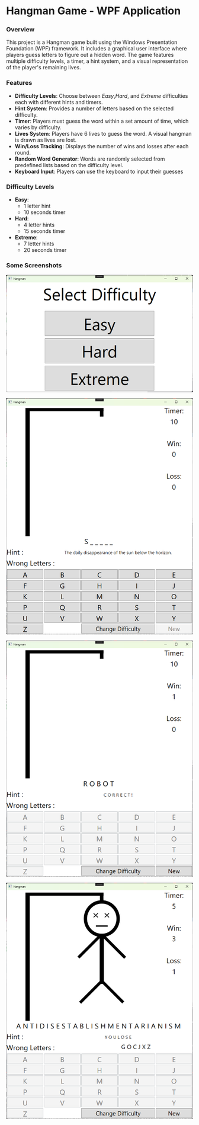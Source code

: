 
# **Hangman Game - WPF Application**

### **Overview**

This project is a Hangman game built using the Windows Presentation Foundation (WPF) framework. It includes a graphical user interface where players guess letters to figure out a hidden word. The game features multiple difficulty levels, a timer, a hint system, and a visual representation of the player's remaining lives.

### **Features**

- **Difficulty Levels**: Choose between *Easy*,*Hard*, and *Extreme* difficulties each with different hints and timers.
-  **Hint System**: Provides a number of letters based on the selected difficulty.
-  **Timer**: Players must guess the word within a set amount of time, which varies by difficulty.
-  **Lives System**: Players have 6 lives to guess the word. A visual hangman is drawn as lives are lost.
-  **Win/Loss Tracking**: Displays the number of wins and losses after each round.
-  **Random Word Generator**: Words are randomly selected from predefined lists based on the difficulty level.
-  **Keyboard Input**: Players can use the keyboard to input their guesses

### **Difficulty Levels**

- **Easy**:
  - 1 letter hint 
  - 10 seconds timer
- **Hard**:
  - 4 letter hints
  - 15 seconds timer
- **Extreme**:
  - 7 letter hints
  - 20 seconds timer


### **Some Screenshots**
![DIFFICULTYSCREEN](/images/difficultyScreen.png)

![THEGAME](/images/theGame1.png)

![THEGAME](/images/theGame2.png)

![LOSE](/images/loseGraphics.png)